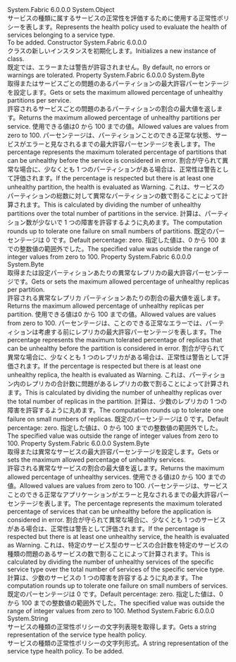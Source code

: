 <Type Name="ServiceTypeHealthPolicy" FullName="System.Fabric.Health.ServiceTypeHealthPolicy">
  <TypeSignature Language="C#" Value="public class ServiceTypeHealthPolicy" />
  <TypeSignature Language="ILAsm" Value=".class public auto ansi beforefieldinit ServiceTypeHealthPolicy extends System.Object" />
  <TypeSignature Language="DocId" Value="T:System.Fabric.Health.ServiceTypeHealthPolicy" />
  <TypeSignature Language="VB.NET" Value="Public Class ServiceTypeHealthPolicy" />
  <TypeSignature Language="F#" Value="type ServiceTypeHealthPolicy = class" />
  <AssemblyInfo>
    <AssemblyName>System.Fabric</AssemblyName>
    <AssemblyVersion>6.0.0.0</AssemblyVersion>
  </AssemblyInfo>
  <Base>
    <BaseTypeName>System.Object</BaseTypeName>
  </Base>
  <Interfaces />
  <Docs>
    <summary>
      <para><span data-ttu-id="cf390-101">サービスの種類に属するサービスの正常性を評価するために使用する正常性ポリシーを表します。</span><span class="sxs-lookup"><span data-stu-id="cf390-101">Represents the health policy used to evaluate the health of services belonging to a service type.</span></span></para>
    </summary>
    <remarks>To be added.</remarks>
  </Docs>
  <Members>
    <Member MemberName=".ctor">
      <MemberSignature Language="C#" Value="public ServiceTypeHealthPolicy ();" />
      <MemberSignature Language="ILAsm" Value=".method public hidebysig specialname rtspecialname instance void .ctor() cil managed" />
      <MemberSignature Language="DocId" Value="M:System.Fabric.Health.ServiceTypeHealthPolicy.#ctor" />
      <MemberSignature Language="VB.NET" Value="Public Sub New ()" />
      <MemberType>Constructor</MemberType>
      <AssemblyInfo>
        <AssemblyName>System.Fabric</AssemblyName>
        <AssemblyVersion>6.0.0.0</AssemblyVersion>
      </AssemblyInfo>
      <Parameters />
      <Docs>
        <summary>
          <para><span data-ttu-id="cf390-102"><see cref="T:System.Fabric.Health.ServiceTypeHealthPolicy" /> クラスの新しいインスタンスを初期化します。</span><span class="sxs-lookup"><span data-stu-id="cf390-102">Initializes a new instance of <see cref="T:System.Fabric.Health.ServiceTypeHealthPolicy" /> class.</span></span></para>
        </summary>
        <remarks><span data-ttu-id="cf390-103">既定では、エラーまたは警告が許容されません。</span><span class="sxs-lookup"><span data-stu-id="cf390-103">By default, no errors or warnings are tolerated.</span></span></remarks>
      </Docs>
    </Member>
    <Member MemberName="MaxPercentUnhealthyPartitionsPerService">
      <MemberSignature Language="C#" Value="public byte MaxPercentUnhealthyPartitionsPerService { get; set; }" />
      <MemberSignature Language="ILAsm" Value=".property instance unsigned int8 MaxPercentUnhealthyPartitionsPerService" />
      <MemberSignature Language="DocId" Value="P:System.Fabric.Health.ServiceTypeHealthPolicy.MaxPercentUnhealthyPartitionsPerService" />
      <MemberSignature Language="VB.NET" Value="Public Property MaxPercentUnhealthyPartitionsPerService As Byte" />
      <MemberSignature Language="F#" Value="member this.MaxPercentUnhealthyPartitionsPerService : byte with get, set" Usage="System.Fabric.Health.ServiceTypeHealthPolicy.MaxPercentUnhealthyPartitionsPerService" />
      <MemberType>Property</MemberType>
      <AssemblyInfo>
        <AssemblyName>System.Fabric</AssemblyName>
        <AssemblyVersion>6.0.0.0</AssemblyVersion>
      </AssemblyInfo>
      <ReturnValue>
        <ReturnType>System.Byte</ReturnType>
      </ReturnValue>
      <Docs>
        <summary>
          <para><span data-ttu-id="cf390-104">取得またはサービスごとの問題のあるパーティションの最大許容パーセンテージを設定します。</span><span class="sxs-lookup"><span data-stu-id="cf390-104">Gets or sets the maximum allowed percentage of unhealthy partitions per service.</span></span></para>
        </summary>
        <value>
          <para><span data-ttu-id="cf390-105">許容されるサービスごとの問題のあるパーティションの割合の最大値を返します。</span><span class="sxs-lookup"><span data-stu-id="cf390-105">Returns the maximum allowed percentage of unhealthy partitions per service.</span></span>
            <span data-ttu-id="cf390-106">使用できる値は<see cref="T:System.Byte" />0 から 100 までの値。</span><span class="sxs-lookup"><span data-stu-id="cf390-106">Allowed values are <see cref="T:System.Byte" /> values from zero to 100.</span></span></para>
        </value>
        <remarks>
          <para>
            <span data-ttu-id="cf390-107">パーセンテージは、パーティションことのできる正常な状態、サービスがエラーと見なされるまでの最大許容パーセンテージを表します。</span><span class="sxs-lookup"><span data-stu-id="cf390-107">The percentage represents the maximum tolerated percentage of partitions that can be unhealthy before the service is considered in error.</span></span> <span data-ttu-id="cf390-108">割合が守られて異常な場合に、少なくとも 1 つのパーティションがある場合は、正常性は警告として評価されます。</span><span class="sxs-lookup"><span data-stu-id="cf390-108">If the percentage is respected but there is at least one unhealthy partition, the health is evaluated as Warning.</span></span>
            <span data-ttu-id="cf390-109">これは、サービスのパーティションの総数に対して異常なパーティションの数で割ることによって計算されます。</span><span class="sxs-lookup"><span data-stu-id="cf390-109">This is calculated by dividing the number of unhealthy partitions over the total number of partitions in the service.</span></span>
            <span data-ttu-id="cf390-110">計算は、パーティション数が少ないで 1 つの障害を許容するように丸めます。</span><span class="sxs-lookup"><span data-stu-id="cf390-110">The computation rounds up to tolerate one failure on small numbers of partitions.</span></span> <span data-ttu-id="cf390-111">既定のパーセンテージは 0 です。</span><span class="sxs-lookup"><span data-stu-id="cf390-111">Default percentage: zero.</span></span>
            </para>
        </remarks>
        <exception cref="T:System.ArgumentOutOfRangeException">
          <para><span data-ttu-id="cf390-112">指定した値は、0 から 100 までの整数値の範囲外でした。</span><span class="sxs-lookup"><span data-stu-id="cf390-112">The specified value was outside the range of integer values from zero to 100.</span></span></para>
        </exception>
      </Docs>
    </Member>
    <Member MemberName="MaxPercentUnhealthyReplicasPerPartition">
      <MemberSignature Language="C#" Value="public byte MaxPercentUnhealthyReplicasPerPartition { get; set; }" />
      <MemberSignature Language="ILAsm" Value=".property instance unsigned int8 MaxPercentUnhealthyReplicasPerPartition" />
      <MemberSignature Language="DocId" Value="P:System.Fabric.Health.ServiceTypeHealthPolicy.MaxPercentUnhealthyReplicasPerPartition" />
      <MemberSignature Language="VB.NET" Value="Public Property MaxPercentUnhealthyReplicasPerPartition As Byte" />
      <MemberSignature Language="F#" Value="member this.MaxPercentUnhealthyReplicasPerPartition : byte with get, set" Usage="System.Fabric.Health.ServiceTypeHealthPolicy.MaxPercentUnhealthyReplicasPerPartition" />
      <MemberType>Property</MemberType>
      <AssemblyInfo>
        <AssemblyName>System.Fabric</AssemblyName>
        <AssemblyVersion>6.0.0.0</AssemblyVersion>
      </AssemblyInfo>
      <ReturnValue>
        <ReturnType>System.Byte</ReturnType>
      </ReturnValue>
      <Docs>
        <summary>
          <para><span data-ttu-id="cf390-113">取得または設定パーティションあたりの異常なレプリカの最大許容パーセンテージです。</span><span class="sxs-lookup"><span data-stu-id="cf390-113">Gets or sets the maximum allowed percentage of unhealthy replicas per partition.</span></span></para>
        </summary>
        <value>
          <para><span data-ttu-id="cf390-114">許容される異常なレプリカ パーティションあたりの割合の最大値を返します。</span><span class="sxs-lookup"><span data-stu-id="cf390-114">Returns the maximum allowed percentage of unhealthy replicas per partition.</span></span>
            <span data-ttu-id="cf390-115">使用できる値は<see cref="T:System.Byte" />0 から 100 までの値。</span><span class="sxs-lookup"><span data-stu-id="cf390-115">Allowed values are <see cref="T:System.Byte" /> values from zero to 100.</span></span></para>
        </value>
        <remarks>
          <para>
            <span data-ttu-id="cf390-116">パーセンテージは、ことのできる正常なエラーでは、パーティションは考慮する前にレプリカの最大許容パーセンテージを表します。</span><span class="sxs-lookup"><span data-stu-id="cf390-116">The percentage represents the maximum tolerated percentage of replicas that can be unhealthy before the partition is considered in error.</span></span> <span data-ttu-id="cf390-117">割合が守られて異常な場合に、少なくとも 1 つのレプリカがある場合は、正常性は警告として評価されます。</span><span class="sxs-lookup"><span data-stu-id="cf390-117">If the percentage is respected but there is at least one unhealthy replica, the health is evaluated as Warning.</span></span>
            <span data-ttu-id="cf390-118">これは、パーティション内のレプリカの合計数に問題があるレプリカの数で割ることによって計算されます。</span><span class="sxs-lookup"><span data-stu-id="cf390-118">This is calculated by dividing the number of unhealthy replicas over the total number of replicas in the partition.</span></span>
            <span data-ttu-id="cf390-119">計算は、少数のレプリカの 1 つの障害を許容するように丸めます。</span><span class="sxs-lookup"><span data-stu-id="cf390-119">The computation rounds up to tolerate one failure on small numbers of replicas.</span></span> <span data-ttu-id="cf390-120">既定のパーセンテージは 0 です。</span><span class="sxs-lookup"><span data-stu-id="cf390-120">Default percentage: zero.</span></span>
            </para>
        </remarks>
        <exception cref="T:System.ArgumentOutOfRangeException">
          <para><span data-ttu-id="cf390-121">指定した値は、0 から 100 までの整数値の範囲外でした。</span><span class="sxs-lookup"><span data-stu-id="cf390-121">The specified value was outside the range of integer values from zero to 100.</span></span></para>
        </exception>
      </Docs>
    </Member>
    <Member MemberName="MaxPercentUnhealthyServices">
      <MemberSignature Language="C#" Value="public byte MaxPercentUnhealthyServices { get; set; }" />
      <MemberSignature Language="ILAsm" Value=".property instance unsigned int8 MaxPercentUnhealthyServices" />
      <MemberSignature Language="DocId" Value="P:System.Fabric.Health.ServiceTypeHealthPolicy.MaxPercentUnhealthyServices" />
      <MemberSignature Language="VB.NET" Value="Public Property MaxPercentUnhealthyServices As Byte" />
      <MemberSignature Language="F#" Value="member this.MaxPercentUnhealthyServices : byte with get, set" Usage="System.Fabric.Health.ServiceTypeHealthPolicy.MaxPercentUnhealthyServices" />
      <MemberType>Property</MemberType>
      <AssemblyInfo>
        <AssemblyName>System.Fabric</AssemblyName>
        <AssemblyVersion>6.0.0.0</AssemblyVersion>
      </AssemblyInfo>
      <ReturnValue>
        <ReturnType>System.Byte</ReturnType>
      </ReturnValue>
      <Docs>
        <summary>
          <para><span data-ttu-id="cf390-122">取得または異常なサービスの最大許容パーセンテージを設定します。</span><span class="sxs-lookup"><span data-stu-id="cf390-122">Gets or sets the maximum allowed percentage of unhealthy services.</span></span></para>
        </summary>
        <value>
          <para><span data-ttu-id="cf390-123">許容される異常なサービスの割合の最大値を返します。</span><span class="sxs-lookup"><span data-stu-id="cf390-123">Returns the maximum allowed percentage of unhealthy services.</span></span> <span data-ttu-id="cf390-124">使用できる値は<see cref="T:System.Byte" />0 から 100 までの値。</span><span class="sxs-lookup"><span data-stu-id="cf390-124">Allowed values are <see cref="T:System.Byte" /> values from zero to 100.</span></span></para>
        </value>
        <remarks>
          <para>
            <span data-ttu-id="cf390-125">パーセンテージは、サービスことのできる正常なアプリケーションがエラーと見なされるまでの最大許容パーセンテージを表します。</span><span class="sxs-lookup"><span data-stu-id="cf390-125">The percentage represents the maximum tolerated percentage of services that can be unhealthy before the application is considered in error.</span></span> <span data-ttu-id="cf390-126">割合が守られて異常な場合に、少なくとも 1 つのサービスがある場合は、正常性は警告として評価されます。</span><span class="sxs-lookup"><span data-stu-id="cf390-126">If the percentage is respected but there is at least one unhealthy service, the health is evaluated as Warning.</span></span>
            <span data-ttu-id="cf390-127">これは、特定のサービス型のサービスの合計数を特定のサービスの種類の問題のあるサービスの数で割ることによって計算されます。</span><span class="sxs-lookup"><span data-stu-id="cf390-127">This is calculated by dividing the number of unhealthy services of the specific service type over the total number of services of the specific service type.</span></span>
            <span data-ttu-id="cf390-128">計算は、少数のサービスの 1 つの障害を許容するように丸めます。</span><span class="sxs-lookup"><span data-stu-id="cf390-128">The computation rounds up to tolerate one failure on small numbers of services.</span></span> <span data-ttu-id="cf390-129">既定のパーセンテージは 0 です。</span><span class="sxs-lookup"><span data-stu-id="cf390-129">Default percentage: zero.</span></span>
            </para>
        </remarks>
        <exception cref="T:System.ArgumentOutOfRangeException">
          <para><span data-ttu-id="cf390-130">指定した値は、0 から 100 までの整数値の範囲外でした。</span><span class="sxs-lookup"><span data-stu-id="cf390-130">The specified value was outside the range of integer values from zero to 100.</span></span></para>
        </exception>
      </Docs>
    </Member>
    <Member MemberName="ToString">
      <MemberSignature Language="C#" Value="public override string ToString ();" />
      <MemberSignature Language="ILAsm" Value=".method public hidebysig virtual instance string ToString() cil managed" />
      <MemberSignature Language="DocId" Value="M:System.Fabric.Health.ServiceTypeHealthPolicy.ToString" />
      <MemberSignature Language="VB.NET" Value="Public Overrides Function ToString () As String" />
      <MemberSignature Language="F#" Value="override this.ToString : unit -&gt; string" Usage="serviceTypeHealthPolicy.ToString " />
      <MemberType>Method</MemberType>
      <AssemblyInfo>
        <AssemblyName>System.Fabric</AssemblyName>
        <AssemblyVersion>6.0.0.0</AssemblyVersion>
      </AssemblyInfo>
      <ReturnValue>
        <ReturnType>System.String</ReturnType>
      </ReturnValue>
      <Parameters />
      <Docs>
        <summary>
            <span data-ttu-id="cf390-131">サービスの種類の正常性ポリシーの文字列表現を取得します。</span><span class="sxs-lookup"><span data-stu-id="cf390-131">Gets a string representation of the service type health policy.</span></span>
            </summary>
        <returns><span data-ttu-id="cf390-132">サービスの種類の正常性ポリシーの文字列形式。</span><span class="sxs-lookup"><span data-stu-id="cf390-132">A string representation of the service type health policy.</span></span></returns>
        <remarks>To be added.</remarks>
      </Docs>
    </Member>
  </Members>
</Type>
